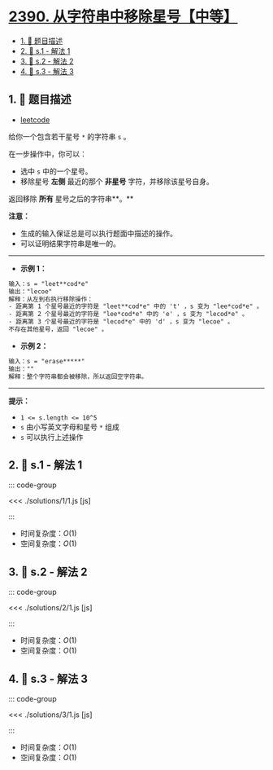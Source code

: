 # [2390. 从字符串中移除星号【中等】](https://github.com/tnotesjs/TNotes.leetcode/tree/main/notes/2390.%20%E4%BB%8E%E5%AD%97%E7%AC%A6%E4%B8%B2%E4%B8%AD%E7%A7%BB%E9%99%A4%E6%98%9F%E5%8F%B7%E3%80%90%E4%B8%AD%E7%AD%89%E3%80%91)

<!-- region:toc -->

- [1. 📝 题目描述](#1--题目描述)
- [2. 🎯 s.1 - 解法 1](#2--s1---解法-1)
- [3. 🎯 s.2 - 解法 2](#3--s2---解法-2)
- [4. 🎯 s.3 - 解法 3](#4--s3---解法-3)

<!-- endregion:toc -->

## 1. 📝 题目描述

- [leetcode](https://leetcode.cn/problems/removing-stars-from-a-string/)

给你一个包含若干星号 `*` 的字符串 `s` 。

在一步操作中，你可以：

- 选中 `s` 中的一个星号。
- 移除星号 **左侧** 最近的那个 **非星号** 字符，并移除该星号自身。

返回移除 **所有** 星号之后的字符串**。**

**注意：**

- 生成的输入保证总是可以执行题面中描述的操作。
- 可以证明结果字符串是唯一的。

---

- **示例 1：**

```txt
输入：s = "leet**cod*e"
输出："lecoe"
解释：从左到右执行移除操作：
- 距离第 1 个星号最近的字符是 "leet**cod*e" 中的 't' ，s 变为 "lee*cod*e" 。
- 距离第 2 个星号最近的字符是 "lee*cod*e" 中的 'e' ，s 变为 "lecod*e" 。
- 距离第 3 个星号最近的字符是 "lecod*e" 中的 'd' ，s 变为 "lecoe" 。
不存在其他星号，返回 "lecoe" 。
```

- **示例 2：**

```txt
输入：s = "erase*****"
输出：""
解释：整个字符串都会被移除，所以返回空字符串。
```

---

**提示：**

- `1 <= s.length <= 10^5`
- `s` 由小写英文字母和星号 `*` 组成
- `s` 可以执行上述操作

## 2. 🎯 s.1 - 解法 1

::: code-group

<<< ./solutions/1/1.js [js]

:::

- 时间复杂度：$O(1)$
- 空间复杂度：$O(1)$

## 3. 🎯 s.2 - 解法 2

::: code-group

<<< ./solutions/2/1.js [js]

:::

- 时间复杂度：$O(1)$
- 空间复杂度：$O(1)$

## 4. 🎯 s.3 - 解法 3

::: code-group

<<< ./solutions/3/1.js [js]

:::

- 时间复杂度：$O(1)$
- 空间复杂度：$O(1)$
